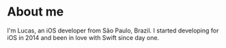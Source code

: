 #  About me
I'm Lucas, an iOS developer from São Paulo, Brazil. I started developing for iOS in 2014 and been in love with Swift since day one.

